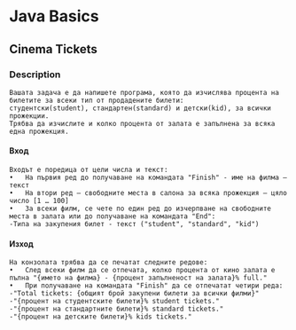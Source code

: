 # Java Basics

## Cinema Tickets

### Description
    Вашата задача е да напишете програма, която да изчислява процента на билетите за всеки тип от продадените билети:
    студентски(student), стандартен(standard) и детски(kid), за всички прожекции. 
    Трябва да изчислите и колко процента от залата е запълнена за всяка една прожекция.

#### Вход
    Входът е поредица от цели числа и текст:
    •	На първия ред до получаване на командата "Finish" - име на филма – текст 
    •	На втори ред – свободните места в салона за всяка прожекция – цяло число [1 … 100] 
    •	За всеки филм, се чете по един ред до изчерпване на свободните места в залата или до получаване на командата "End":
    -Типа на закупения билет - текст ("student", "standard", "kid") 

#### Изход
    На конзолата трябва да се печатат следните редове: 
    •	След всеки филм да се отпечата, колко процента от кино залата е пълна "{името на филма} - {процент запълненост на залата}% full."
    •	При получаване на командата "Finish" да се отпечатат четири реда: 
    -"Total tickets: {общият брой закупени билети за всички филми}" 
    -"{процент на студентските билети}% student tickets." 
    -"{процент на стандартните билети}% standard tickets."
    -"{процент на детските билети}% kids tickets."
